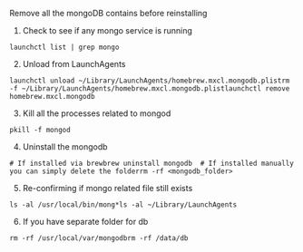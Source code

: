 Remove all the mongoDB contains before reinstalling

1. Check to see if any mongo service is running

```
launchctl list | grep mongo
```

2. Unload from LaunchAgents

```
launchctl unload ~/Library/LaunchAgents/homebrew.mxcl.mongodb.plistrm -f ~/Library/LaunchAgents/homebrew.mxcl.mongodb.plistlaunchctl remove homebrew.mxcl.mongodb
```

3. Kill all the processes related to mongod

```
pkill -f mongod
```

4. Uninstall the mongodb

```
# If installed via brewbrew uninstall mongodb  # If installed manually you can simply delete the folderrm -rf <mongodb_folder>
```

5. Re-confirming if mongo related file still exists

```
ls -al /usr/local/bin/mong*ls -al ~/Library/LaunchAgents
```

6. If you have separate folder for db

```
rm -rf /usr/local/var/mongodbrm -rf /data/db
```